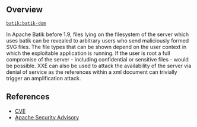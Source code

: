 ## Overview
[`batik:batik-dom`](http://search.maven.org/#search%7Cga%7C1%7Ca%3A%22batik-dom%22)

In Apache Batik before 1.9, files lying on the filesystem of the server which uses batik can be revealed to arbitrary users who send maliciously formed SVG files. The file types that can be shown depend on the user context in which the exploitable application is running. If the user is root a full compromise of the server - including confidential or sensitive files - would be possible. XXE can also be used to attack the availability of the server via denial of service as the references within a xml document can trivially trigger an amplification attack.

## References
- [CVE](https://web.nvd.nist.gov/view/vuln/detail?vulnId=CVE-2017-5662)
- [Apache Security Advisory](https://xmlgraphics.apache.org/security.html)
